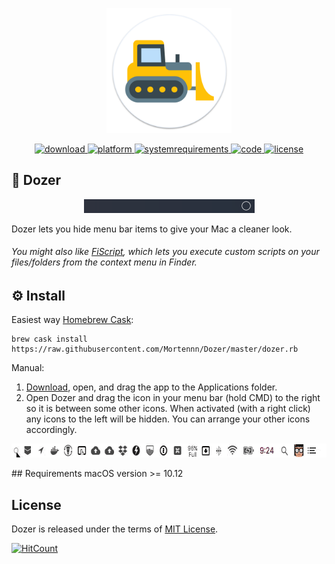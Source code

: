 <p align="center">
	<img width="200" height="200" margin-right="100%" src="https://github.com/Mortennn/Dozer/blob/master/Dozer/Resources/Assets.xcassets/AppIcon.appiconset/Icon_512x512%402x.png">
</p>
<p align="center">
<a href="https://github.com/Mortennn/Dozer/releases/latest">
 		<img src="https://img.shields.io/badge/download-latest-brightgreen.svg" alt="download">
	<a href="https://img.shields.io/badge/platform-macOS-lightgrey.svg">
 		<img src="https://img.shields.io/badge/platform-macOS-lightgrey.svg" alt="platform">
	</a>
	<a href="https://img.shields.io/badge/requirements-macOS Sierra+-ff69b4.svg">
 		<img src="https://img.shields.io/badge/requirements-macOS Sierra+-ff69b4.svg" alt="systemrequirements">
	</a>
	<a href="https://swift.org/">
 		<img src="https://img.shields.io/badge/code-Swift-yellow.svg" alt="code">
	</a>
	<a href="http://opensource.org/licenses/MIT">
 		<img src="https://img.shields.io/badge/license-MIT-blue.svg" alt="license">
	</a>
</p>

## 🚀 Dozer
<p align="center">
	<img height="22" min-width="100" src="https://github.com/Mortennn/Dozer/raw/master/demo/demo.gif" alt="desktop-image">
</p>
<p align="center"></p>
Dozer lets you hide menu bar items to give your Mac a cleaner look.

###### You might also like [FiScript](https://github.com/Mortennn/FiScript), which lets you execute custom scripts on your files/folders from the context menu in Finder.

## ⚙️ Install
Easiest way [Homebrew Cask](https://caskroom.github.io/):

	brew cask install https://raw.githubusercontent.com/Mortennn/Dozer/master/dozer.rb
Manual:


1. [Download](https://github.com/Mortennn/Dozer/releases/latest), open, and drag the app to the Applications folder.
2. Open Dozer and drag the icon in your menu bar (hold CMD) to the right so it is between some other icons. When activated (with a right click) any icons to the left will be hidden. You can arrange your other icons accordingly.

<p align="center">
	<img height="22" min-width="100" src="https://github.com/Mortennn/Dozer/raw/master/demo/dozer.gif" alt="menubar demo">
</p>
## Requirements
macOS version >= 10.12

## License

Dozer is released under the terms of [MIT License](http://opensource.org/licenses/MIT).

[![HitCount](http://hits.dwyl.io/Mortennn/Dozer.svg)](http://hits.dwyl.io/Mortennn/Dozer)